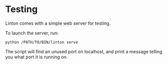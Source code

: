 # Testing

Linton comes with a simple web server for testing.

To launch the server, run:

```
python /PATH/TO/BIN/linton serve
```

The script will find an unused port on localhost, and print a message
telling you what port it is running on.
